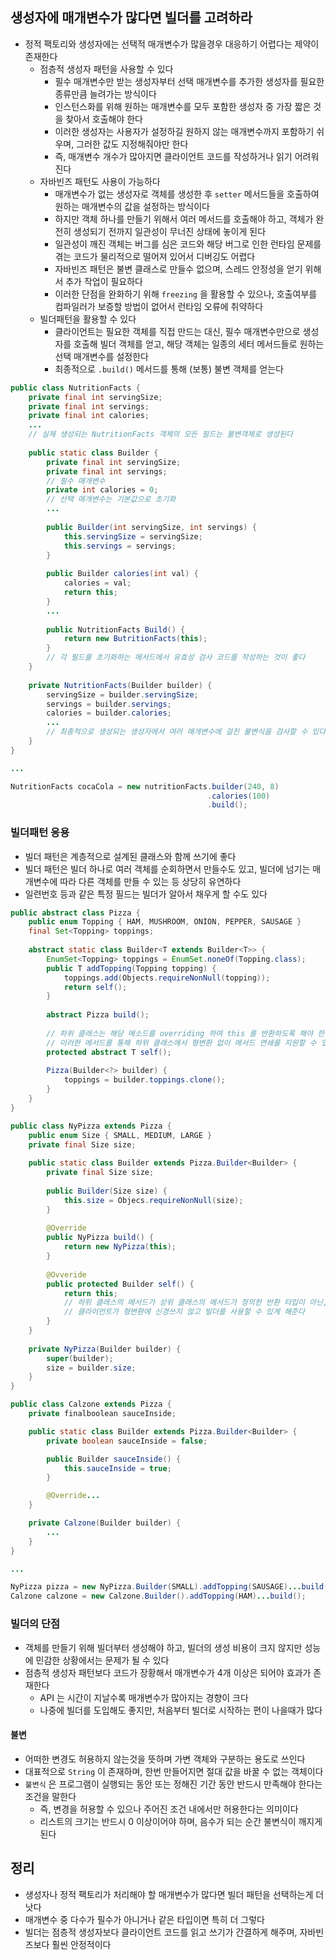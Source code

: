 ## 생성자에 매개변수가 많다면 빌더를 고려하라

* 정적 팩토리와 생성자에는 선택적 매개변수가 많을경우 대응하기 어렵다는 제약이 존재한다
    * 점층적 생성자 패턴을 사용할 수 있다
        * 필수 매개변수만 받는 생성자부터 선택 매개변수를 추가한 생성자를 필요한 종류만큼 늘려가는 방식이다
        * 인스턴스화를 위해 원하는 매개변수를 모두 포함한 생성자 중 가장 짧은 것을 찾아서 호출해야 한다
        * 이러한 생성자는 사용자가 설정하길 원하지 않는 매개변수까지 포함하기 쉬우며, 그러한 값도 지정해줘야만 한다
        * 즉, 매개변수 개수가 많아지면 클라이언트 코드를 작성하거나 읽기 어려워진다
    * 자바빈즈 패턴도 사용이 가능하다
        * 매개변수가 없는 생성자로 객체를 생성한 후 `setter` 메서드들을 호출하여 원하는 매개변수의 값을 설정하는 방식이다
        * 하지만 객체 하나를 만들기 위해서 여러 메서드를 호출해야 하고, 객체가 완전히 생성되기 전까지 일관성이 무너진 상태에 놓이게 된다
        * 일관성이 깨진 객체는 버그를 심은 코드와 해당 버그로 인한 런타임 문제를 겪는 코드가 물리적으로 떨어져 있어서 디버깅도 어렵다
        * 자바빈즈 패턴은 불변 클래스로 만들수 없으며, 스레드 안정성을 얻기 위해서 추가 작업이 필요하다
        * 이러한 단점을 완화하기 위해 `freezing` 을 활용할 수 있으나, 호출여부를 컴파일러가 보증할 방법이 없어서 런타임 오류에 취약하다
    * 빌더패턴을 활용할 수 있다
        * 클라이언트는 필요한 객체를 직접 만드는 대신, 필수 매개변수만으로 생성자를 호출해 빌더 객체를 얻고, 해당 객체는 일종의 세터 메서드들로 원하는 선택 매개변수를 설정한다
        * 최종적으로 `.build()` 메서드를 통해 (보통) 불변 객체를 얻는다
    
```java
public class NutritionFacts {
    private final int servingSize;
    private final int servings;
    private final int calories;
    ...
    // 실제 생성되는 NutritionFacts 객체의 모든 필드는 불변객체로 생성된다
    
    public static class Builder {
        private final int servingSize;
        private final int servings;
        // 필수 매개변수
        private int calories = 0;
        // 선택 매개변수는 기본값으로 초기화
        ...
        
        public Builder(int servingSize, int servings) {
            this.servingSize = servingSize;
            this.servings = servings;
        }
        
        public Builder calories(int val) {
            calories = val;
            return this;
        }
        ...
        
        public NutritionFacts Build() {
            return new ButritionFacts(this);
        }
        // 각 필드를 초기화하는 메서드에서 유효성 검사 코드를 작성하는 것이 좋다
    }
    
    private NutritionFacts(Builder builder) {
        servingSize = builder.servingSize;
        servings = builder.servings;
        calories = builder.calories;
        ...
        // 최종적으로 생성되는 생성자에서 여러 매개변수에 걸친 불변식을 검사할 수 있다
    }
}

...

NutritionFacts cocaCola = new nutritionFacts.builder(240, 8)
                                            .calories(100)
                                            .build();
```

### 빌더패턴 응용

* 빌더 패턴은 계층적으로 설계된 클래스와 함께 쓰기에 좋다
* 빌더 패턴은 빌더 하나로 여러 객체를 순회하면서 만들수도 있고, 빌더에 넘기는 매개변수에 따라 다른 객체를 만들 수 있는 등 상당히 유연하다
* 일련번호 등과 같은 특정 필드는 빌더가 알아서 채우게 할 수도 있다

```java
public abstract class Pizza {
    public enum Topping { HAM, MUSHROOM, ONION, PEPPER, SAUSAGE }
    final Set<Topping> toppings;
    
    abstract static class Builder<T extends Builder<T>> {
        EnumSet<Topping> toppings = EnumSet.noneOf(Topping.class);
        public T addTopping(Topping topping) {
            toppings.add(Objects.requireNonNull(topping));
            return self();
        }
        
        abstract Pizza build();
        
        // 하위 클래스는 해당 메소드를 overriding 하여 this 를 반환하도록 해야 한다
        // 이러한 메서드를 통해 하위 클래스에서 형변환 없이 메서드 연쇄를 지원할 수 있다
        protected abstract T self();
        
        Pizza(Builder<?> builder) {
            toppings = builder.toppings.clone();
        }
    }
}

public class NyPizza extends Pizza {
    public enum Size { SMALL, MEDIUM, LARGE }
    private final Size size;
    
    public static class Builder extends Pizza.Builder<Builder> {
        private final Size size;
        
        public Builder(Size size) {
            this.size = Objecs.requireNonNull(size);
        }
        
        @Override
        public NyPizza build() {
            return new NyPizza(this);
        }
        
        @Ovveride
        public protected Builder self() {
            return this;
            // 하위 클래스의 메서드가 상위 클래스의 메서드가 정의한 반환 타입이 아닌, 하위 타입을 반환하는 기능을 공변 반환 타이핑이라고 한다
            // 클라이언트가 형변환에 신경쓰지 않고 빌더를 사용할 수 있게 해준다
        }
    }
    
    private NyPizza(Builder builder) {
        super(builder);
        size = builder.size;
    }
}

public class Calzone extends Pizza {
    private finalboolean sauceInside;

    public static class Builder extends Pizza.Builder<Builder> {
        private boolean sauceInside = false;

        public Builder sauceInside() {
            this.sauceInside = true;
        }

        @Override...
    }

    private Calzone(Builder builder) {
        ...
    }
}

...

NyPizza pizza = new NyPizza.Builder(SMALL).addTopping(SAUSAGE)...build();
Calzone calzone = new Calzone.Builder().addTopping(HAM)...build();
```

### 빌더의 단점

* 객체를 만들기 위해 빌더부터 생성해야 하고, 빌더의 생성 비용이 크지 않지만 성능에 민감한 상황에서는 문제가 될 수 있다
* 점층적 생성자 패턴보다 코드가 장황해서 매개변수가 4개 이상은 되어야 효과가 존재한다
    * API 는 시간이 지날수록 매개변수가 많아지는 경향이 크다
    * 나중에 빌더를 도입해도 좋지만, 처음부터 빌더로 시작하는 편이 나을때가 많다

#### 불변

* 어떠한 변경도 허용하지 않는것을 뜻하며 가변 객체와 구분하는 용도로 쓰인다
* 대표적으로 `String` 이 존재하며, 한번 만들어지면 절대 값을 바꿀 수 없는 객체이다
* `불변식` 은 프로그램이 실행되는 동안 또는 정해진 기간 동안 반드시 만족해야 한다는 조건을 말한다
    * 즉, 변경을 허용할 수 있으나 주어진 조건 내에서만 허용한다는 의미이다
    * 리스트의 크기는 반드시 0 이상이어야 하며, 음수가 되는 순간 불변식이 깨지게 된다

## 정리

* 생성자나 정적 팩토리가 처리해야 할 매개변수가 많다면 빌더 패턴을 선택하는게 더 낫다
* 매개변수 중 다수가 필수가 아니거나 같은 타입이면 특히 더 그렇다
* 빌더는 점층적 생성자보다 클라이언트 코드를 읽고 쓰기가 간결하게 해주며, 자바빈즈보다 훨씬 안정적이다
